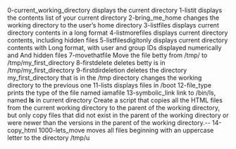 0-current_working_directory displays the current directory
1-listit displays  the contents list of your current directory
2-bring_me_home  changes the working directory to the user’s home directory
3-listfiles displays current directory contents in a long format
4-listmorefiles displays current directory contents, including hidden files
5-listfilesdigitonly displays current directory contents with Long format, with user and group IDs displayed numerically and And hidden files
7-movethatfile Move the file betty from /tmp/ to /tmp/my_first_directory
8-firstdelete deletes  betty is in /tmp/my_first_directory
9-firstdirdeletion deletes the directory my_first_directory that is in the /tmp directory
changes the working directory to the previous one
11-lists displays files in /boot
12-file_type  prints the type of the file named iamafile
13-symbolic_link  link to /bin/ls, named __ls__ in current directory 
Create a script that copies all the HTML files from the current working directory to the parent of the working directory, but only copy files that did not exist in the parent of the working directory or were newer than the versions in the parent of the working directory.-- 14-copy_html
1000-lets_move moves all files beginning with an uppercase letter to the directory /tmp/u
